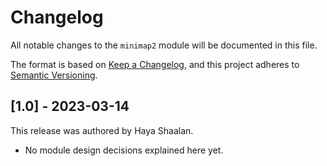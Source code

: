 # Changelog

All notable changes to the `minimap2` module will be documented in this file.

The format is based on [Keep a Changelog](https://keepachangelog.com/en/1.0.0/),
and this project adheres to [Semantic Versioning](https://semver.org/spec/v2.0.0.html).

## [1.0] - 2023-03-14

This release was authored by Haya Shaalan.

<!-- TODO: Explain each important module design decision below. -->

- No module design decisions explained here yet.
